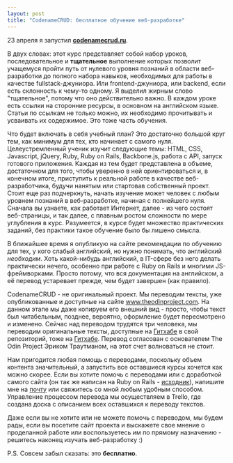 ```yaml
---
layout: post
title: "CodenameCRUD: бесплатное обучение веб-разработке"
---
```



23 апреля я запустил **[codenamecrud.ru](http://codenamecrud.ru)**.

В двух словах: этот курс представляет собой набор уроков, последовательное и **тщательное** выполнение которых позволит учащемуся пройти путь от нулевого уровня познаний в области веб-разработки до полного набора навыков, необходимых для работы в качестве fullstack-джуниора. Или frontend-джуниора, или backend, если есть склонность к чему-то одному. Я выделил жирным слово "тщательное", потому что оно действительно важно. В каждом уроке есть ссылки на сторонние ресурсы, в основном на английском языке. Статьи по ссылкам не только можно, их необходимо прочитывать и усваивать их содержимое. Это тоже часть обучения.

Что будет включать в себя учебный план? Это достаточно большой круг тем, как минимум для тех, кто начинает с самого нуля. Целеустремленный ученик изучит следующие темы: HTML, CSS, Javascript, jQuery, Ruby, Ruby on Rails, Backbone.js, работа с API, запуск готового приложения. Каждая из тем будет представлена в объеме, достаточном для того, чтобы уверенно в ней ориентироваться и, в конечном итоге, приступить к реальной работе в качестве веб-разработчика, будучи нанятым или стартовав собственный проект. Стоит еще раз подчеркнуть, начать изучение может человек с любым уровнем познаний в веб-разработке, начиная с полнейшего нуля. Сначала вы узнаете, как работает Интернет, далее - из чего состоят веб-страницы, и так далее, с плавным ростом сложности по мере углубления в курс. Разумеется, в курсе будет множество практических заданий, без практики такое обучение было бы лишено смысла.

В ближайшее время я опубликую на сайте рекомендации по обучению для тех, у кого слабый английский, но нужно понимать, что английский _необходим_. Хоть какой-нибудь английский, в IT-сфере без него делать практически нечего, особенно при работе с Ruby on Rails и многими JS-фреймворками. Просто потому, что вся документация на английском, а её перевод устаревает прежде, чем будет завершен (как правило).

CodenameCRUD - не оригинальный проект. Мы переводим тексты, уже опубликованные и доступные на сайте www.theodinproject.com. На данном этапе мы даже копируем его внешний вид - просто, чтобы текст был читабельным, позднее, вероятно, оформление будет пересмотрено и изменено. Сейчас над переводом трудятся три человека, мы переводим оригинальные тексты, доступные на [Гитхабе](https://github.com/TheOdinProject/curriculum/) в свой репозиторий, тоже на [Гитхабе](https://github.com/codenamecrud/curriculum). Перевод согласован с основателем The Odin Project Эриком Траутманом, на этот счет волноваться не стоит.

Нам пригодится любая помощь с переводами, поскольку объем контента значительный, а запустить все оставшиеся курсы хочется как можно скорее. Если вы хотите помочь с переводами или с доработкой самого сайта (он так же написан на Ruby on Rails - [исходник](https://github.com/codenamecrud/codenamecrud)), напишите мне на [почту](mailto:frey@list.ru) или свяжитесь со мной любым удобным способом. Управление процессом перевода мы осуществляем в Trello, где создана доска с описанием всех оставшихся к переводу текстов.

Даже если вы не хотите или не можете помочь с переводом, мы будем рады, если вы посетите сайт проекта и выскажете свое мнение о проделанной работе или воспользуетесь им по прямому назначению - решитесь наконец изучать веб-разработку :)

P.S. Совсем забыл сказать: это **бесплатно**.
